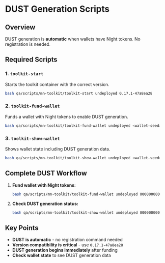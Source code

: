 # DUST Generation Scripts

## Overview
DUST generation is **automatic** when wallets have Night tokens. No registration is needed.

## Required Scripts

### 1. `toolkit-start`
Starts the toolkit container with the correct version.
```bash
bash qa/scripts/mn-toolkit/toolkit-start undeployed 0.17.1-47a8ea28
```

### 2. `toolkit-fund-wallet`
Funds a wallet with Night tokens to enable DUST generation.
```bash
bash qa/scripts/mn-toolkit/toolkit-fund-wallet undeployed <wallet-seed> <amount> <source-seed> 0.17.1-47a8ea28
```

### 3. `toolkit-show-wallet`
Shows wallet state including DUST generation data.
```bash
bash qa/scripts/mn-toolkit/toolkit-show-wallet undeployed <wallet-seed> 0.17.1-47a8ea28
```

## Complete DUST Workflow

1. **Fund wallet with Night tokens:**
   ```bash
   bash qa/scripts/mn-toolkit/toolkit-fund-wallet undeployed 0000000000000000000000000000000000000000000000000000000000000009 10000000 0000000000000000000000000000000000000000000000000000000000000001 0.17.1-47a8ea28
   ```

2. **Check DUST generation status:**
   ```bash
   bash qa/scripts/mn-toolkit/toolkit-show-wallet undeployed 0000000000000000000000000000000000000000000000000000000000000009 0.17.1-47a8ea28
   ```

## Key Points

- **DUST is automatic** - no registration command needed
- **Version compatibility is critical** - use `0.17.1-47a8ea28`
- **DUST generation begins immediately** after funding
- **Check wallet state** to see DUST generation data

